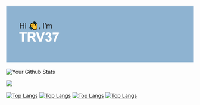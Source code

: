 ![Alt Text](./header.png)


![Your Github Stats](https://github-readme-stats.vercel.app/api?username=TRV37&show_icons=true&theme=react)
<!--Карточка профиля:-->
![](https://github-profile-summary-cards.vercel.app/api/cards/profile-details?username=TRV37&theme=react)

[![Top Langs](https://github-profile-summary-cards.vercel.app/api/cards/stats?username=TRV37&theme=react)](https://github.com/TRV37)
[![Top Langs](https://github-profile-summary-cards.vercel.app/api/cards/most-commit-language?username=TRV37&theme=react)](https://github.com/TRV37)
[![Top Langs](https://github-profile-summary-cards.vercel.app/api/cards/repos-per-language?username=TRV37&theme=react)](https://github.com/TRV37)
[![Top Langs](https://github-profile-summary-cards.vercel.app/api/cards/productive-time?username=TRV37&theme=react)](https://github.com/TRV37)

<!--
**TRV37/TRV37** is a ✨ _special_ ✨ repository because its `README.md` (this file) appears on your GitHub profile.

Here are some ideas to get you started:

- 🔭 I’m currently working on ...
- 🌱 I’m currently learning ...
- 👯 I’m looking to collaborate on ...
- 🤔 I’m looking for help with ...
- 💬 Ask me about ...
- 📫 How to reach me: ...
- 😄 Pronouns: ...
- ⚡ Fun fact: ...
-->
